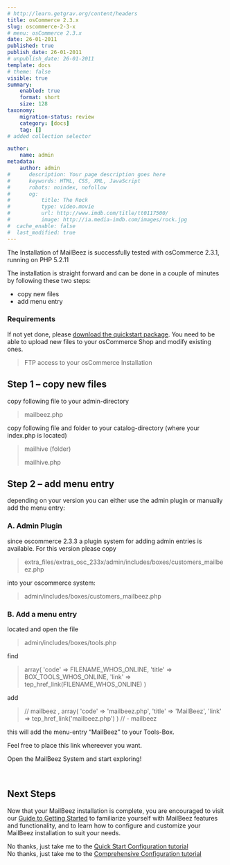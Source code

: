 ```yaml
---
# http://learn.getgrav.org/content/headers
title: osCommerce 2.3.x
slug: oscommerce-2-3-x
# menu: osCommerce 2.3.x
date: 26-01-2011
published: true
publish_date: 26-01-2011
# unpublish_date: 26-01-2011
template: docs
# theme: false
visible: true
summary:
    enabled: true
    format: short
    size: 128
taxonomy:
    migration-status: review
    category: [docs]
    tag: []
# added collection selector

author:
    name: admin
metadata:
    author: admin
#      description: Your page description goes here
#      keywords: HTML, CSS, XML, JavaScript
#      robots: noindex, nofollow
#      og:
#          title: The Rock
#          type: video.movie
#          url: http://www.imdb.com/title/tt0117500/
#          image: http://ia.media-imdb.com/images/rock.jpg
#  cache_enable: false
#  last_modified: true
---
```


The Installation of MailBeez is successfully tested with osCommerce 2.3.1, running on PHP 5.2.11

The installation is straight forward and can be done in a couple of minutes by following these two steps:

- copy new files
- add menu entry

### Requirements

If not yet done, please [download the quickstart package](http://www.mailbeez.com/quickstart/?id=1&lang=en). You need to be able to upload new files to your osCommerce Shop and modify existing ones.

> FTP access to your osCommerce Installation

## Step 1 – copy new files

copy following file to your admin-directory

> mailbeez.php

copy following file and folder to your catalog-directory (where your index.php is located)

> mailhive (folder)
> 
> mailhive.php

## Step 2 – add menu entry

depending on your version you can either use the admin plugin or manually add the menu entry:

### A. Admin Plugin

since oscommerce 2.3.3 a plugin system for adding admin entries is available. For this version please copy

> extra\_files/extras\_osc\_233x/admin/includes/boxes/customers\_mailbeez.php

into your oscommerce system:

> admin/includes/boxes/customers\_mailbeez.php

### B. Add a menu entry

located and open the file

> admin/includes/boxes/tools.php

find

> array(
>         'code' => FILENAME_WHOS_ONLINE,
>         'title' => BOX_TOOLS_WHOS_ONLINE,
>         'link' => tep_href_link(FILENAME_WHOS_ONLINE)
>     )

add

> // mailbeez
>     ,
>     array(
>         'code' => 'mailbeez.php',
>         'title' => 'MailBeez',
>         'link' => tep_href_link('mailbeez.php')
>     )
>     // - mailbeez

this will add the menu-entry “MailBeez” to your Tools-Box.

Feel free to place this link whereever you want.

Open the MailBeez System and start exploring!

 

## Next Steps

Now that your MailBeez installation is complete, you are encouraged to visit our [ Guide to Getting Started](http://www.mailbeez.com/documentation/tutorials/guide-to-getting-started/) to familiarize yourself with MailBeez features and functionality, and to learn how to configure and customize your MailBeez installation to suit your needs.

No thanks, just take me to the [Quick Start Configuration tutorial](http://www.mailbeez.com/documentation/tutorials/mailbeez-quick-start-configuration-tutorial/)  
 No thanks, just take me to the [Comprehensive Configuration tutorial](http://www.mailbeez.com/documentation/tutorials/mailbeez-comprehensive-configuration-tutorial/)
